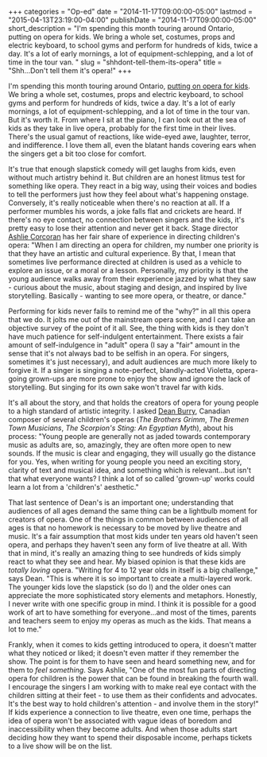 +++
categories = "Op-ed"
date = "2014-11-17T09:00:00-05:00"
lastmod = "2015-04-13T23:19:00-04:00"
publishDate = "2014-11-17T09:00:00-05:00"
short_description = "I&#039;m spending this month touring around Ontario, putting on opera for kids. We bring a whole set, costumes, props and electric keyboard, to school gyms and perform for hundreds of kids, twice a day. It&#039;s a lot of early mornings, a lot of equipment-schlepping, and a lot of time in the tour van. "
slug = "shhdont-tell-them-its-opera"
title = "Shh...Don&#039;t tell them it&#039;s opera!"
+++

I'm spending this month touring around Ontario, [putting on opera for kids](http://www.coc.ca/ExploreAndLearn/Schools/SchoolTour.aspx?agilitychannel=website). We bring a whole set, costumes, props and electric keyboard, to school gyms and perform for hundreds of kids, twice a day. It's a lot of early mornings, a lot of equipment-schlepping, and a lot of time in the tour van. But it's worth it. From where I sit at the piano, I can look out at the sea of kids as they take in live opera, probably for the first time in their lives. There's the usual gamut of reactions, like wide-eyed awe, laughter, terror, and indifference. I love them all, even the blatant hands covering ears when the singers get a bit too close for comfort.

It's true that enough slapstick comedy will get laughs from kids, even without much artistry behind it. But children are an honest litmus test for something like opera. They react in a big way, using their voices and bodies to tell the performers just how they feel about what's happening onstage. Conversely, it's really noticeable when there's no reaction at all. If a performer mumbles his words, a joke falls flat and crickets are heard. If there's no eye contact, no connection between singers and the kids, it's pretty easy to lose their attention and never get it back. Stage director [Ashlie Corcoran](http://www.ashliecorcoran.com/) has her fair share of experience in directing children's opera: "When I am directing an opera for children, my number one priority is that they have an artistic and cultural experience. By that, I mean that sometimes live performance directed at children is used as a vehicle to explore an issue, or a moral or a lesson. Personally, my priority is that the young audience walks away from their experience jazzed by what they saw - curious about the music, about staging and design, and inspired by live storytelling. Basically - wanting to see more opera, or theatre, or dance."

Performing for kids never fails to remind me of the "why?" in all this opera that we do. It jolts me out of the mainstream opera scene, and I can take an objective survey of the point of it all. See, the thing with kids is they don't have much patience for self-indulgent entertainment. There exists a fair amount of self-indulgence in "adult" opera (I say a "fair" amount in the sense that it's not always bad to be selfish in an opera. For singers, sometimes it's just necessary), and adult audiences are much more likely to forgive it. If a singer is singing a note-perfect, blandly-acted Violetta, opera-going grown-ups are more prone to enjoy the show and ignore the lack of storytelling. But singing for its own sake won't travel far with kids.

It's all about the story, and that holds the creators of opera for young people to a high standard of artistic integrity. I asked [Dean Burry](http://www.deanburry.com/), Canadian composer of several children's operas (_The Brothers Grimm_, _The Bremen Town Musicians_, _The Scorpion's Sting: An Egyptian Myth_), about his process: "Young people are generally not as jaded towards contemporary music as adults are, so, amazingly, they are often more open to new sounds. If the music is clear and engaging, they will usually go the distance for you. Yes, when writing for young people you need an exciting story, clarity of text and musical idea, and something which is relevant...but isn't that what everyone wants? I think a lot of so called 'grown-up' works could learn a lot from a 'children's' aesthetic."

That last sentence of Dean's is an important one; understanding that audiences of all ages demand the same thing can be a lightbulb moment for creators of opera. One of the things in common between audiences of all ages is that no homework is necessary to be moved by live theatre and music. It's a fair assumption that most kids under ten years old haven't seen opera, and perhaps they haven't seen any form of live theatre at all. With that in mind, it's really an amazing thing to see hundreds of kids simply react to what they see and hear. My biased opinion is that these kids are _totally loving_ opera. "Writing for 4 to 12 year olds in itself is a big challenge," says Dean. "This is where it is so important to create a multi-layered work. The younger kids love the slapstick (so do I) and the older ones can appreciate the more sophisticated story elements and metaphors. Honestly, I never write with one specific group in mind. I think it is possible for a good work of art to have something for everyone...and most of the times, parents and teachers seem to enjoy my operas as much as the kids. That means a lot to me."

Frankly, when it comes to kids getting introduced to opera, it doesn't matter what they noticed or liked; it doesn't even matter if they remember the show. The point is for them to have seen and heard something new, and for them to _feel something_. Says Ashlie, "One of the most fun parts of directing opera for children is the power that can be found in breaking the fourth wall. I encourage the singers I am working with to make real eye contact with the children sitting at their feet - to use them as their confidents and advocates. It's the best way to hold children's attention - and involve them in the story!" If kids experience a connection to live theatre, even one time, perhaps the idea of opera won't be associated with vague ideas of boredom and inaccessibility when they become adults. And when those adults start deciding how they want to spend their disposable income, perhaps tickets to a live show will be on the list.
